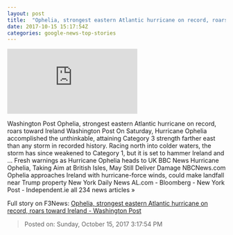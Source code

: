 ```yaml
---
layout: post
title:  "Ophelia, strongest eastern Atlantic hurricane on record, roars toward Ireland - Washington Post"
date: 2017-10-15 15:17:54Z
categories: google-news-top-stories
---
```


![Ophelia, strongest eastern Atlantic hurricane on record, roars toward Ireland - Washington Post](https://img.washingtonpost.com/pbox.php?url=http://img.washingtonpost.com/blogs/capital-weather-gang/files/2017/10/Capture-ophelia-est.png&w=1484&op=resize&opt=1&filter=antialias&t=20170517)

Washington Post Ophelia, strongest eastern Atlantic hurricane on record, roars toward Ireland Washington Post On Saturday, Hurricane Ophelia accomplished the unthinkable, attaining Category 3 strength farther east than any storm in recorded history. Racing north into colder waters, the storm has since weakened to Category 1, but it is set to hammer Ireland and ... Fresh warnings as Hurricane Ophelia heads to UK BBC News Hurricane Ophelia, Taking Aim at British Isles, May Still Deliver Damage NBCNews.com Ophelia approaches Ireland with hurricane-force winds, could make landfall near Trump property New York Daily News AL.com - Bloomberg - New York Post - Independent.ie all 234 news articles »


Full story on F3News: [Ophelia, strongest eastern Atlantic hurricane on record, roars toward Ireland - Washington Post](http://www.f3nws.com/n/FjxRdE)

> Posted on: Sunday, October 15, 2017 3:17:54 PM
